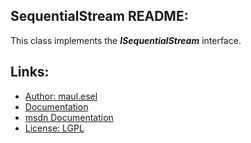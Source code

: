 ## SequentialStream README:
This class implements the ***ISequentialStream*** interface.

## Links:
* [Author: maul.esel](https://github.com/maul-esel)
* [Documentation](http://maul-esel.github.com/COM-Classes/AHK_Lv1.1/SequentialStream)
* [msdn Documentation](http://msdn.microsoft.com/en-us/library/windows/desktop/aa380010)
* [License: LGPL](http://www.gnu.org/licenses/lgpl-2.1.txt)